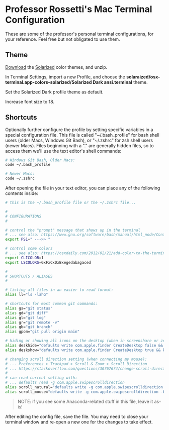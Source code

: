 # Professor Rossetti's Mac Terminal Configuration

These are some of the professor's personal terminal configurations, for your reference. Feel free but not obligated to use them.

## Theme

[Download](http://ethanschoonover.com/solarized/files/solarized.zip) the [Solarized](http://ethanschoonover.com/solarized) color themes, and unzip.

In Terminal Settings, import a new Profile, and choose the **solaraized/osx-terminal.app-colors-solarized/Solarized Dark ansi.terminal** theme.

Set the Solarized Dark profile theme as default.

Increase font size to 18.

## Shortcuts

Optionally further configure the profile by setting specific variables in a special configuration file. This file is called "\~/.bash_profile" for bash shell users (older Macs, Windows Git Bash), or "\~/.zshrc" for zsh shell users (newer Macs). Files beginning with a "." are generally hidden files, so to access them we'll use the text editor's shell commands:

```sh
# Windows Git Bash, Older Macs:
code ~/.bash_profile

# Newer Macs:
code ~/.zshrc
```

After opening the file in your text editor, you can place any of the following contents inside:


``` sh
# this is the ~/.bash_profile file or the ~/.zshrc file...

#
# CONFIGURATIONS
#

# control the "prompt" message that shows up in the terminal
# ... see also: https://www.gnu.org/software/bash/manual/html_node/Controlling-the-Prompt.html
export PS1=" --->> "

# control some colors
# ... see also: https://osxdaily.com/2012/02/21/add-color-to-the-terminal-in-mac-os-x/
export CLICOLOR=1
export LSCOLORS=GxFxCxDxBxegedabagaced

#
# SHORTCUTS / ALIASES
#

# listing all files in an easier to read format:
alias ll="ls -lahG"

# shortcuts for most common git commands:
alias gs="git status"
alias gd="git diff"
alias gl="git log"
alias gr="git remote -v"
alias gb="git branch"
alias gpom="git pull origin main"

# hiding or showing all icons on the desktop (when in screenshare or zen modes):
alias deskhide="defaults write com.apple.finder CreateDesktop false && killall Finder"
alias deskshow="defaults write com.apple.finder CreateDesktop true && killall Finder"

# changing scroll direction setting (when connecting my mouse):
# ... Preferences > Trackpad > Scroll & Zoom > Scroll Direction
# ... https://stackoverflow.com/questions/30767674/change-scroll-direction-on-mac-programatically-assign-to-key-combination-comman
#
# can read current setting with:
# ... defaults read -g com.apple.swipescrolldirection
alias scroll_natural="defaults write -g com.apple.swipescrolldirection -bool TRUE"
alias scroll_mouse="defaults write -g com.apple.swipescrolldirection -bool FALSE"

```

> NOTE: if you see some Anaconda-related stuff in this file, leave it as-is!

After editing the config file, save the file. You may need to close your terminal window and re-open a new one for the changes to take effect.
